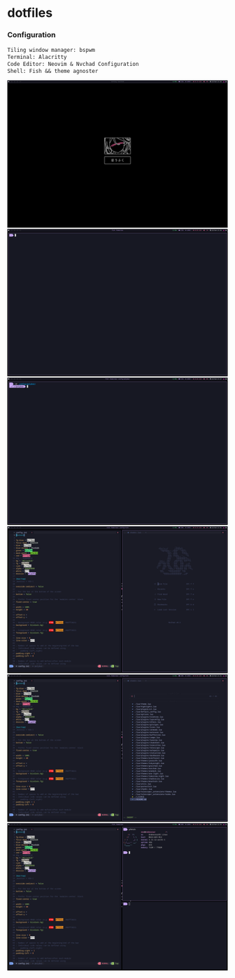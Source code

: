 # dotfiles

### Configuration
```
Tiling window manager: bspwm
Terminal: Alacritty
Code Editor: Neovim & Nvchad Configuration
Shell: Fish && theme agnoster
```

<img src = "https://raw.githubusercontent.com/Neotoxic-off/dotfiles/main/img/0.png">
<img src = "https://raw.githubusercontent.com/Neotoxic-off/dotfiles/main/img/1.png">
<img src = "https://raw.githubusercontent.com/Neotoxic-off/dotfiles/main/img/2.png">
<img src = "https://raw.githubusercontent.com/Neotoxic-off/dotfiles/main/img/3.png">
<img src = "https://raw.githubusercontent.com/Neotoxic-off/dotfiles/main/img/4.png">
<img src = "https://raw.githubusercontent.com/Neotoxic-off/dotfiles/main/img/5.png">
